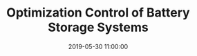 ---
layout: post
comments: true
title:  "Optimization Control of Battery Storage Systems"
date:   2019-05-30 11:00:00
feature_image:
---